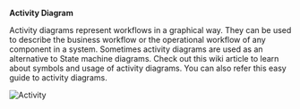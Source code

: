 **Activity Diagram**


Activity diagrams represent workflows in a graphical way. They can be used to describe the business workflow or the operational workflow of any component in a system. Sometimes activity diagrams are used as an alternative to State machine diagrams. Check out this wiki article to learn about symbols and usage of activity diagrams. You can also refer this easy guide to activity diagrams.

![Activity](https://user-images.githubusercontent.com/72429535/143093221-09122efd-be00-461e-8425-a0b2ec178a87.jpg)
